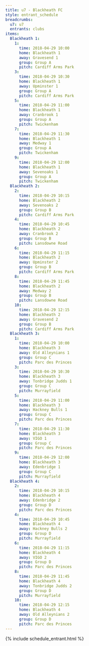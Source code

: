 ```yaml
---
title: u7 - Blackheath FC
style: entrant_schedule
breadcrumbs:
  u7: u7
  entrants: clubs
items:
  Blackheath 1:
    1:
      time: 2018-04-29 10:00
      home: Blackheath 1
      away: Gravesend 1
      group: Group A
      pitch: Cardiff Arms Park
    3:
      time: 2018-04-29 10:30
      home: Blackheath 1
      away: Upminster 1
      group: Group A
      pitch: Cardiff Arms Park
    5:
      time: 2018-04-29 11:00
      home: Blackheath 1
      away: Cranbrook 1
      group: Group A
      pitch: Twickenham
    7:
      time: 2018-04-29 11:30
      home: Blackheath 1
      away: Medway 1
      group: Group A
      pitch: Twickenham
    9:
      time: 2018-04-29 12:00
      home: Blackheath 1
      away: Sevenoaks 1
      group: Group A
      pitch: Twickenham
  Blackheath 2:
    2:
      time: 2018-04-29 10:15
      home: Blackheath 2
      away: Sevenoaks 2
      group: Group B
      pitch: Cardiff Arms Park
    4:
      time: 2018-04-29 10:45
      home: Blackheath 2
      away: Cranbrook 2
      group: Group B
      pitch: Lansdowne Road
    6:
      time: 2018-04-29 11:15
      home: Blackheath 2
      away: Upminster 2
      group: Group B
      pitch: Cardiff Arms Park
    8:
      time: 2018-04-29 11:45
      home: Blackheath 2
      away: Medway 2
      group: Group B
      pitch: Lansdowne Road
    10:
      time: 2018-04-29 12:15
      home: Blackheath 2
      away: Gravesend 2
      group: Group B
      pitch: Cardiff Arms Park
  Blackheath 3:
    1:
      time: 2018-04-29 10:00
      home: Blackheath 3
      away: Old Alleynians 1
      group: Group C
      pitch: Parc des Princes
    3:
      time: 2018-04-29 10:30
      home: Blackheath 3
      away: Tonbridge Judds 1
      group: Group C
      pitch: Murrayfield
    5:
      time: 2018-04-29 11:00
      home: Blackheath 3
      away: Hackney Bulls 1
      group: Group C
      pitch: Parc des Princes
    7:
      time: 2018-04-29 11:30
      home: Blackheath 3
      away: VIGO 1
      group: Group C
      pitch: Parc des Princes
    9:
      time: 2018-04-29 12:00
      home: Blackheath 3
      away: Edenbridge 1
      group: Group C
      pitch: Murrayfield
  Blackheath 4:
    2:
      time: 2018-04-29 10:15
      home: Blackheath 4
      away: Edenbridge 2
      group: Group D
      pitch: Parc des Princes
    4:
      time: 2018-04-29 10:45
      home: Blackheath 4
      away: Hackney Bulls 2
      group: Group D
      pitch: Murrayfield
    6:
      time: 2018-04-29 11:15
      home: Blackheath 4
      away: VIGO 2
      group: Group D
      pitch: Parc des Princes
    8:
      time: 2018-04-29 11:45
      home: Blackheath 4
      away: Tonbridge Judds 2
      group: Group D
      pitch: Murrayfield
    10:
      time: 2018-04-29 12:15
      home: Blackheath 4
      away: Old Alleynians 2
      group: Group D
      pitch: Parc des Princes
---
```


{% include schedule_entrant.html %}
